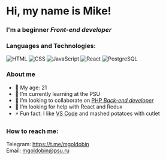 # Hi, my name is **Mike**!
### **I'm a beginner *Front-end developer***

### Languages and Technologies:  
![HTML](https://img.shields.io/badge/-HTML-090909?style=for-the-badge&logo=html5)
![CSS](https://img.shields.io/badge/-CSS-090909?style=for-the-badge&logo=css3)
![JavaScript](https://img.shields.io/badge/-JavaScript-090909?style=for-the-badge&logo=javascript)
![React](https://img.shields.io/badge/-React-090909?style=for-the-badge&logo=react)
![PostgreSQL](https://img.shields.io/badge/-PostgreSQL-090909?style=for-the-badge&logo=postgresql)
<!--
![C++](https://img.shields.io/badge/-C++-090909?style=for-the-badge&logo=cplusplus)
![C#](https://img.shields.io/badge/-C%23-090909?style=for-the-badge&logo=csharp)
-->

### About me
- :underage: My age: 21
- 🌱 I’m currently learning at the PSU
- 👯 I’m looking to collaborate on [PHP *Back-end developer*](https://github.com/IKostarev)
- 🤔 I’m looking for help with React and Redux
- ⚡ Fun fact: I like [VS Code](https://code.visualstudio.com) and mashed potatoes with cutlet



### How to reach me:
Telegram: https://t.me/mgoldobin  
Email: mgoldobin@psu.ru
